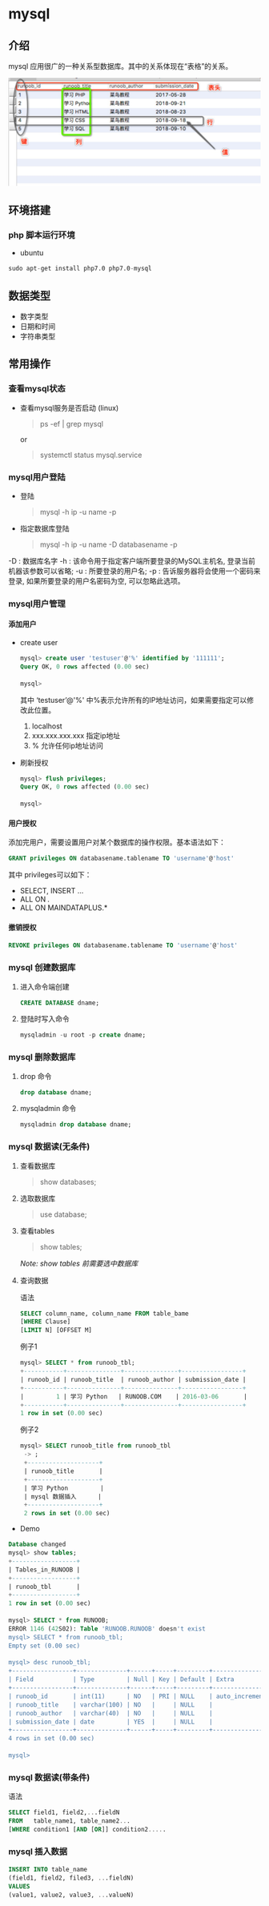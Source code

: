 # mysql

## 介绍

mysql 应用很广的一种关系型数据库。其中的关系体现在“表格”的关系。

![avater](./src/img/mysql-1.jpg)

## 环境搭建

### php 脚本运行环境

* ubuntu

```s
sudo apt-get install php7.0 php7.0-mysql
```

## 数据类型

* 数字类型
* 日期和时间
* 字符串类型

## 常用操作

### 查看mysql状态

* 查看mysql服务是否启动 (linux)

    > ps -ef | grep mysql

    or

    > systemctl status mysql.service

### mysql用户登陆

* 登陆

    > mysql -h ip -u name -p

* 指定数据库登陆

    > mysql -h ip -u name -D databasename -p

-D : 数据库名字
-h : 该命令用于指定客户端所要登录的MySQL主机名, 登录当前机器该参数可以省略;
-u : 所要登录的用户名;
-p : 告诉服务器将会使用一个密码来登录, 如果所要登录的用户名密码为空, 可以忽略此选项。

### mysql用户管理

#### 添加用户

* create user

  ```sql
  mysql> create user 'testuser'@'%' identified by '111111';
  Query OK, 0 rows affected (0.00 sec)
  
  mysql>
  ```

  其中 ‘testuser’@'%' 中%表示允许所有的IP地址访问，如果需要指定可以修改此位置。

  1. localhost
  2. xxx.xxx.xxx.xxx 指定ip地址
  3. % 允许任何ip地址访问

* 刷新授权

  ```sql
  mysql> flush privileges;
  Query OK, 0 rows affected (0.00 sec)
  
  mysql>
  ```

#### 用户授权

添加完用户，需要设置用户对某个数据库的操作权限。基本语法如下：  

```sql
GRANT privileges ON databasename.tablename TO 'username'@'host'
```

其中 privileges可以如下：

* SELECT, INSERT ...
* ALL ON *.*
* ALL ON MAINDATAPLUS.*

#### 撤销授权

```sql
REVOKE privileges ON databasename.tablename TO 'username'@'host'
```

### mysql 创建数据库

1. 进入命令端创建

    ```sql
    CREATE DATABASE dname;
    ```

2. 登陆时写入命令

    ```sql
    mysqladmin -u root -p create dname;
    ```

### mysql 删除数据库 

1. drop 命令

    ```sql
    drop database dname;
    ```

2. mysqladmin 命令

    ```sql
    mysqladmin drop database dname;
    ```

### mysql 数据读(无条件)

1. 查看数据库
   > show databases;
2. 选取数据库
   > use database;
3. 查看tables
   > show tables;  

    *Note: show tables 前需要选中数据库*
4. 查询数据

   语法

    ```sql
    SELECT column_name, column_name FROM table_bame
    [WHERE Clause]
    [LIMIT N] [OFFSET M]
    ```

   例子1

    ```sql
    mysql> SELECT * from runoob_tbl;
    +-----------+---------------+---------------+-----------------+
    | runoob_id | runoob_title  | runoob_author | submission_date |
    +-----------+---------------+---------------+-----------------+
    |         1 | 学习 Python   | RUNOOB.COM    | 2016-03-06       |
    +-----------+---------------+---------------+-----------------+
    1 row in set (0.00 sec)
    ```

   例子2

   ```sql
   mysql> SELECT runoob_title from runoob_tbl
    -> ;
    +--------------------+
    | runoob_title       |
    +--------------------+
    | 学习 Python         |
    | mysql 数据插入      |
    +--------------------+
    2 rows in set (0.00 sec)
   ```

* Demo

```sql
Database changed
mysql> show tables;
+------------------+
| Tables_in_RUNOOB |
+------------------+
| runoob_tbl       |
+------------------+
1 row in set (0.00 sec)

mysql> SELECT * from RUNOOB;
ERROR 1146 (42S02): Table 'RUNOOB.RUNOOB' doesn't exist
mysql> SELECT * from runoob_tbl;
Empty set (0.00 sec)

mysql> desc runoob_tbl;
+-----------------+--------------+------+-----+---------+----------------+
| Field           | Type         | Null | Key | Default | Extra          |
+-----------------+--------------+------+-----+---------+----------------+
| runoob_id       | int(11)      | NO   | PRI | NULL    | auto_increment |
| runoob_title    | varchar(100) | NO   |     | NULL    |                |
| runoob_author   | varchar(40)  | NO   |     | NULL    |                |
| submission_date | date         | YES  |     | NULL    |                |
+-----------------+--------------+------+-----+---------+----------------+
4 rows in set (0.00 sec)

mysql>
```

### mysql 数据读(带条件)

   语法

   ```sql
   SELECT field1, field2,...fieldN
   FROM   table_name1, table_name2...
   [WHERE condition1 [AND [OR]] condition2.....
   ```


### mysql 插入数据

```sql
INSERT INTO table_name 
(field1, field2, filed3, ...fieldN)
VALUES
(value1, value2, value3, ...valueN)
```

